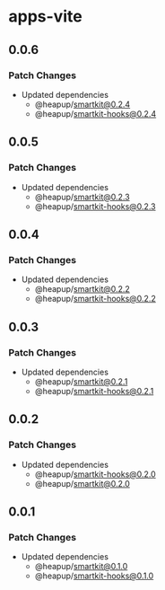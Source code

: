 # apps-vite

## 0.0.6

### Patch Changes

- Updated dependencies
  - @heapup/smartkit@0.2.4
  - @heapup/smartkit-hooks@0.2.4

## 0.0.5

### Patch Changes

- Updated dependencies
  - @heapup/smartkit@0.2.3
  - @heapup/smartkit-hooks@0.2.3

## 0.0.4

### Patch Changes

- Updated dependencies
  - @heapup/smartkit@0.2.2
  - @heapup/smartkit-hooks@0.2.2

## 0.0.3

### Patch Changes

- Updated dependencies
  - @heapup/smartkit@0.2.1
  - @heapup/smartkit-hooks@0.2.1

## 0.0.2

### Patch Changes

- Updated dependencies
  - @heapup/smartkit-hooks@0.2.0
  - @heapup/smartkit@0.2.0

## 0.0.1

### Patch Changes

- Updated dependencies
  - @heapup/smartkit@0.1.0
  - @heapup/smartkit-hooks@0.1.0

